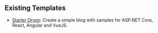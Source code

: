 

## Existing Templates
* [Starter Oryon](sample-blog/README.md): Create a simple blog with samples for ASP.NET Core, React, Angular and VueJS.
